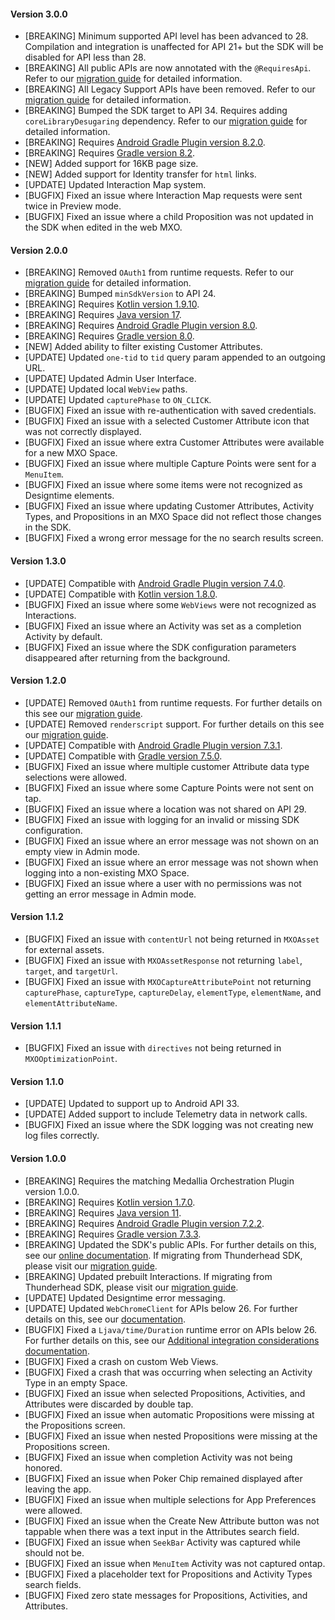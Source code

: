 #### Version 3.0.0
* [BREAKING] Minimum supported API level has been advanced to 28. Compilation and integration is unaffected for API 21+ but the SDK will be disabled for API less than 28.
* [BREAKING] All public APIs are now annotated with the `@RequiresApi`. Refer to our [migration guide](https://docs.medallia.com/en/?resourceId=mxo-android-sdk-migration-v3.0.0) for detailed information.
* [BREAKING] All Legacy Support APIs have been removed. Refer to our [migration guide](https://docs.medallia.com/en/?resourceId=mxo-android-sdk-migration-v3.0.0) for detailed information.
* [BREAKING] Bumped the SDK target to API 34. Requires adding `coreLibraryDesugaring` dependency. Refer to our [migration guide](https://docs.medallia.com/en/?resourceId=mxo-android-sdk-migration-v3.0.0) for detailed information.
* [BREAKING] Requires [Android Gradle Plugin version 8.2.0](https://developer.android.com/build/releases/past-releases/agp-8-2-0-release-notes).
* [BREAKING] Requires [Gradle version 8.2](https://docs.gradle.org/8.2/release-notes.html).
* [NEW] Added support for 16KB page size.
* [NEW] Added support for Identity transfer for `html` links.
* [UPDATE] Updated Interaction Map system.
* [BUGFIX] Fixed an issue where Interaction Map requests were sent twice in Preview mode.
* [BUGFIX] Fixed an issue where a child Proposition was not updated in the SDK when edited in the web MXO.

#### Version 2.0.0
* [BREAKING] Removed `OAuth1` from runtime requests. Refer to our [migration guide](https://docs.medallia.com/en/?resourceId=mxo-android-sdk-migration-v2.0.0) for detailed information.
* [BREAKING] Bumped `minSdkVersion` to API 24.
* [BREAKING] Requires [Kotlin version 1.9.10](https://github.com/JetBrains/kotlin/releases/tag/v1.9.10).
* [BREAKING] Requires [Java version 17](https://developer.android.com/build/jdks).
* [BREAKING] Requires [Android Gradle Plugin version 8.0](https://developer.android.com/build/releases/past-releases/agp-8-0-0-release-notes).
* [BREAKING] Requires [Gradle version 8.0](https://docs.gradle.org/8.0/release-notes.html).
* [NEW] Added ability to filter existing Customer Attributes.
* [UPDATE] Updated `one-tid` to `tid` query param appended to an outgoing URL.
* [UPDATE] Updated Admin User Interface.
* [UPDATE] Updated local `WebView` paths.
* [UPDATE] Updated `capturePhase` to `ON_CLICK`.
* [BUGFIX] Fixed an issue with re-authentication with saved credentials.
* [BUGFIX] Fixed an issue with a selected Customer Attribute icon that was not correctly displayed.
* [BUGFIX] Fixed an issue where extra Customer Attributes were available for a new MXO Space.
* [BUGFIX] Fixed an issue where multiple Capture Points were sent for a `MenuItem`.
* [BUGFIX] Fixed an issue where some items were not recognized as Designtime elements.
* [BUGFIX] Fixed an issue where updating Customer Attributes, Activity Types, and Propositions in an MXO Space did not reflect those changes in the SDK.
* [BUGFIX] Fixed a wrong error message for the no search results screen.

#### Version 1.3.0
* [UPDATE] Compatible with [Android Gradle Plugin version 7.4.0](https://developer.android.com/build/releases/past-releases/agp-7-4-0-release-notes).
* [UPDATE] Compatible with [Kotlin version 1.8.0](https://github.com/JetBrains/kotlin/releases/tag/v1.8.0).
* [BUGFIX] Fixed an issue where some `WebViews` were not recognized as Interactions.
* [BUGFIX] Fixed an issue where an Activity was set as a completion Activity by default.
* [BUGFIX] Fixed an issue where the SDK configuration parameters disappeared after returning from the background.

#### Version 1.2.0
* [UPDATE] Removed `OAuth1` from runtime requests. For further details on this see our [migration guide](https://docs.medallia.com/en/?resourceId=mxo-android-sdk-migration-v1.2.0).
* [UPDATE] Removed `renderscript` support. For further details on this see our [migration guide](https://docs.medallia.com/en/?resourceId=mxo-android-sdk-migration-v1.2.0).
* [UPDATE] Compatible with [Android Gradle Plugin version 7.3.1](https://developer.android.com/build/releases/past-releases/agp-7-3-0-release-notes).
* [UPDATE] Compatible with [Gradle version 7.5.0](https://docs.gradle.org/7.5/release-notes.html).
* [BUGFIX] Fixed an issue where multiple customer Attribute data type selections were allowed.
* [BUGFIX] Fixed an issue where some Capture Points were not sent on tap.
* [BUGFIX] Fixed an issue where a location was not shared on API 29.
* [BUGFIX] Fixed an issue with logging for an invalid or missing SDK configuration.
* [BUGFIX] Fixed an issue where an error message was not shown on an empty view in Admin mode.
* [BUGFIX] Fixed an issue where an error message was not shown when logging into a non-existing MXO Space.
* [BUGFIX] Fixed an issue where a user with no permissions was not getting an error message in Admin mode.

#### Version 1.1.2
* [BUGFIX] Fixed an issue with `contentUrl` not being returned in `MXOAsset` for external assets.
* [BUGFIX] Fixed an issue with `MXOAssetResponse` not returning `label`, `target`, and `targetUrl`.
* [BUGFIX] Fixed an issue with `MXOCaptureAttributePoint` not returning `capturePhase`, `captureType`, `captureDelay`, `elementType`, `elementName`, and `elementAttributeName`.

#### Version 1.1.1
* [BUGFIX] Fixed an issue with `directives` not being returned in `MXOOptimizationPoint`.

#### Version 1.1.0
* [UPDATE] Updated to support up to Android API 33.
* [UPDATE] Added support to include Telemetry data in network calls.
* [BUGFIX] Fixed an issue where the SDK logging was not creating new log files correctly.

#### Version 1.0.0
* [BREAKING] Requires the matching Medallia Orchestration Plugin version 1.0.0.
* [BREAKING] Requires [Kotlin version 1.7.0](https://github.com/JetBrains/kotlin/releases/tag/v1.7.0).
* [BREAKING] Requires [Java version 11](https://developer.android.com/studio/write/java11-minimal-support-table).
* [BREAKING] Requires [Android Gradle Plugin version 7.2.2](https://developer.android.com/build/releases/past-releases/agp-7-2-0-release-notes).
* [BREAKING] Requires [Gradle version 7.3.3](https://docs.gradle.org/7.3.3/release-notes.html).
* [BREAKING] Updated the SDK's public APIs. For further details on this, see our [online documentation](https://docs.medallia.com/en/?resourceId=mxo-android-sdk-features). If migrating from Thunderhead SDK, please visit our [migration guide](https://docs.medallia.com/en/?resourceId=mxo-anddroid-sdk-migration-api).
* [BREAKING] Updated prebuilt Interactions. If migrating from Thunderhead SDK, please visit our [migration guide](https://docs.medallia.com/en/?resourceId=mxo-android-sdk-migration-prebuilt).
* [UPDATE] Updated Designtime error messaging.
* [UPDATE] Updated `WebChromeClient` for APIs below 26. For further details on this, see our [documentation](https://docs.medallia.com/en/?resourceId=mxo-android-sdk-features-webview).
* [BUGFIX] Fixed a `Ljava/time/Duration` runtime error on APIs below 26. For further details on this, see our [Additional integration considerations documentation](https://docs.medallia.com/en/medallia-experience-orchestration/orchestration-for-android/additional-integration-considerations#adding-support-for-an-android-api-version-below-26-0).
* [BUGFIX] Fixed a crash on custom Web Views.
* [BUGFIX] Fixed a crash that was occurring when selecting an Activity Type in an empty Space.
* [BUGFIX] Fixed an issue when selected Propositions, Activities, and Attributes were discarded by double tap.
* [BUGFIX] Fixed an issue when automatic Propositions were missing at the Propositions screen.
* [BUGFIX] Fixed an issue when nested Propositions were missing at the Propositions screen.
* [BUGFIX] Fixed an issue when completion Activity was not being honored.
* [BUGFIX] Fixed an issue when Poker Chip remained displayed after leaving the app.
* [BUGFIX] Fixed an issue when multiple selections for App Preferences were allowed.
* [BUGFIX] Fixed an issue when the Create New Attribute button was not tappable when there was a text input in the Attributes search field.
* [BUGFIX] Fixed an issue when `SeekBar` Activity was captured while should not be.
* [BUGFIX] Fixed an issue when `MenuItem` Activity was not captured ontap.
* [BUGFIX] Fixed a placeholder text for Propositions and Activity Types search fields.
* [BUGFIX] Fixed zero state messages for Propositions, Activities, and Attributes.
